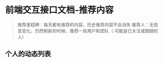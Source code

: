 # 前端交互接口文档-推荐内容
> 推荐里程碑：每天都有推荐的内容，历史推荐内容不会消失
> 推荐人：无信息变化，仍然刷新的时候，推荐一些用户和团队（ 可能是已关注或跟随的人）

## 个人的动态列表
